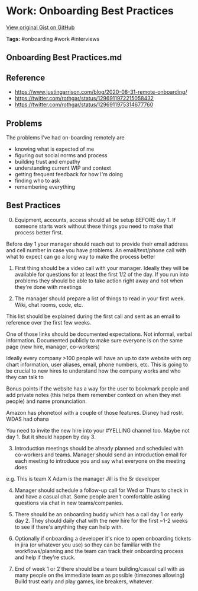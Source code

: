 # Work: Onboarding Best Practices 

[View original Gist on GitHub](https://gist.github.com/Integralist/6bc0f9cb5a6d614ba3297e2c4a3a8050)

**Tags:** #onboarding #work #interviews

## Onboarding Best Practices.md

## Reference

- https://www.justingarrison.com/blog/2020-08-31-remote-onboarding/
- https://twitter.com/rothgar/status/1296911972215058432
- https://twitter.com/rothgar/status/1296911975314677760

## Problems

The problems I've had on-boarding remotely are

- knowing what is expected of me
- figuring out social norms and process
- building trust and empathy
- understanding current WIP and context
- getting frequent feedback for how I'm doing
- finding who to ask
- remembering everything

## Best Practices

0. Equipment, accounts, access should all be setup BEFORE day 1. If someone starts work without these things you need to make that process better first.

Before day 1 your manager should reach out to provide their email address and cell number in case you have problems.
An email/text/phone call with what to expect can go a long way to make the process better

1. First thing should be a video call with your manager. Ideally they will be available for questions for at least the first 1/2 of the day. If you run into problems they should be able to take action right away and not when they're done with meetings

2. The manager should prepare a list of things to read in your first week. Wiki, chat rooms, code, etc. 

This list should be explained during the first call and sent as an email to reference over the first few weeks.

One of those links should be documented expectations. Not informal, verbal information. Documented publicly to make sure everyone is on the same page (new hire, manager, co-workers)

Ideally every company >100 people will have an up to date website with org chart information, user aliases, email, phone numbers, etc. This is going to be crucial to new hires to understand how the company works and who they can talk to

Bonus points if the website has a way for the user to bookmark people and add private notes (this helps them remember context on when they met people) and name pronunciation.

Amazon has phonetool with a couple of those features. Disney had rostr. WDAS had ohana

You need to invite the new hire into your #YELLING channel too. Maybe not day 1. But it should happen by day 3.

3. Introduction meetings should be already planned and scheduled with co-workers and teams. Manager should send an introduction email for each meeting to introduce you and say what everyone on the meeting does

e.g.
This is team X
Adam is the manager
Jill is the Sr developer

4. Manager should schedule a follow-up call for Wed or Thurs to check in and have a casual chat. Some people aren't comfortable asking questions via chat in new teams/companies.

5. There should be an onboarding buddy which has a call day 1 or early day 2. They should daily chat with the new hire for the first ~1-2 weeks to see if there's anything they can help with.

6. Optionally if onboarding a developer it's nice to open onboarding tickets in jira (or whatever you use) so they can be familiar with the workflows/planning and the team can track their onboarding process and help if they're stuck.

7. End of week 1 or 2 there should be a team building/casual call with as many people on the immediate team as possible (timezones allowing) Build trust early and play games, ice breakers, whatever.


